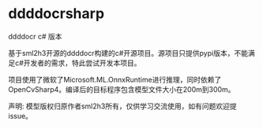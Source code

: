 # ddddocrsharp
ddddocr  c# 版本

基于sml2h3开源的ddddocr构建的c#开源项目。源项目只提供pypi版本，不能满足c#开发者的需求，特此尝试开发本项目。

项目使用了微软了Microsoft.ML.OnnxRuntime进行推理，同时依赖了OpenCvSharp4。编译后的目标程序包含模型文件大小在200m到300m。

声明:
模型版权归原作者sml2h3所有，仅供学习交流使用，如有问题欢迎提issue。

